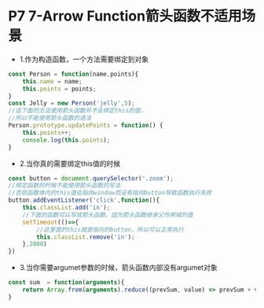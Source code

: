 # P7 7-Arrow Function箭头函数不适用场景

- 1.作为构造函数，一个方法需要绑定到对象

```js
const Person = function(name,points){
    this.name = name;
    this.points = points;
}
const Jelly = new Person('jelly',5);
//这下面的方法使用箭头函数并不会绑定this的值，
//所以不能使用箭头函数的语法
Person.prototype.updatePoints = function() {
    this.points++;
    console.log(this.points);
}
```

- 2.当你真的需要绑定this值的时候

```js
const button = document.querySelector('.zoom');
//绑定函数的时候不能使用箭头函数的写法
//否则函数体内的this值会指向window而没有指向button导致函数执行失败
button.addEventListener('click',function(){
    this.classList.add('in');
    //下面的函数可以写成箭头函数，因为箭头函数继承父作用域的值
    setTimeout(()=>{
        //这里面的this就是指向的button，所以可以正常执行
        this.classList.remove('in');
    },2000)
})
```

- 3.当你需要argumet参数的时候，箭头函数内部没有argumet对象

```js
const sum  = function(arguments){
    return Array.from(arguments).reduce((prevSum, value) => prevSum + value , 0)
}
```